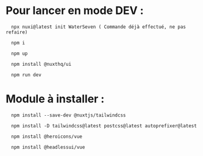 # Pour lancer en mode DEV :

      npx nuxi@latest init WaterSeven ( Commande déjà effectué, ne pas refaire)
          
      npm i
  
      npm up
  
      npm install @nuxthq/ui
  
      npm run dev
  
# Module à installer : 

      npm install --save-dev @nuxtjs/tailwindcss

      npm install -D tailwindcss@latest postcss@latest autoprefixer@latest

      npm install @heroicons/vue

      npm install @headlessui/vue
